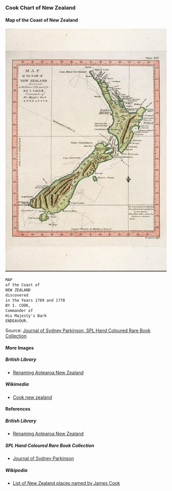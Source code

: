 ### Cook Chart of New Zealand

#### Map of the Coast of New Zealand

![Map of the Coast of New Zealand... by James Cook](pictures/10x15cm-james-cook-map.jpg)

```
MAP
of the Coast of
NEW ZEALAND
discovered
in the Years 1769 and 1770
BY I. COOK,
Commander of
His Majesty's Bark
ENDEAVOUR.
```

Source: [Journal of Sydney Parkinson, SPL Hand Coloured Rare Book Collection](http://www.splrarebooks.com/collection/view/a-journal-of-a-voyage-to-the-south-seas-in-his-majestys-ship-the-endeavour-)

#### More Images

##### British Library

* [Renaming Aotearoa New Zealand](https://www.bl.uk/the-voyages-of-captain-james-cook/articles/renaming-aotearoa-new-zealand)

##### Wikimedia

* [Cook new zealand](https://commons.wikimedia.org/wiki/File:Cook_new_zealand.jpg)

#### References

##### British Library

* [Renaming Aotearoa New Zealand](https://www.bl.uk/the-voyages-of-captain-james-cook/articles/renaming-aotearoa-new-zealand)

##### SPL Hand Coloured Rare Book Collection

* [Journal of Sydney Parkinson](http://www.splrarebooks.com/collection/view/a-journal-of-a-voyage-to-the-south-seas-in-his-majestys-ship-the-endeavour-)

##### Wikipedia

* [List of New Zealand places named by James Cook](https://en.wikipedia.org/wiki/List_of_New_Zealand_places_named_by_James_Cook)

